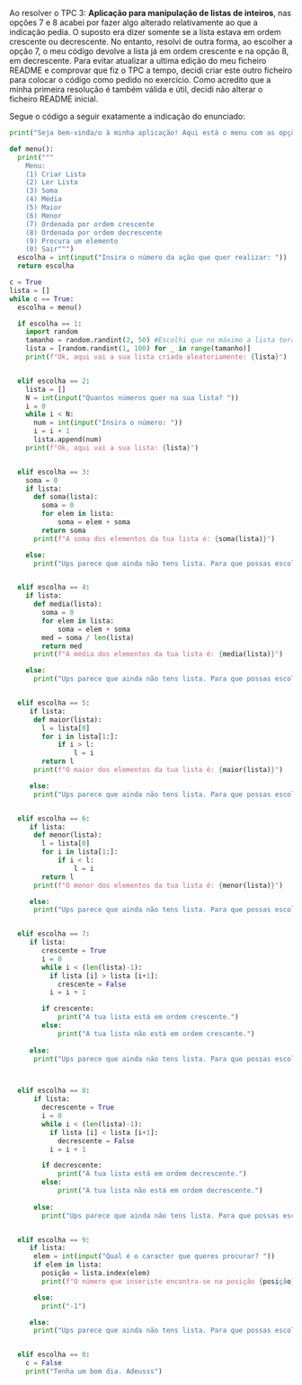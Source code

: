 Ao resolver o TPC 3: **Aplicação para manipulação de listas de inteiros**, nas opções 7 e 8 acabei por fazer algo alterado relativamente ao que a indicação pedia. O suposto era dizer somente se a lista estava em ordem crescente ou decrescente. No entanto, resolvi de outra forma, ao escolher a opção 7, o meu código devolve a lista já em ordem crescente e na opção 8, em decrescente. Para evitar atualizar a ultima edição do meu ficheiro README e comprovar que fiz o TPC a tempo, decidi criar este outro ficheiro para colocar o código como pedido no exercício. Como acredito que a minha primeira resolução é também válida e útil, decidi não alterar o ficheiro README inicial. 

Segue o código a seguir exatamente a indicação do enunciado: 
```python
print("Seja bem-vinda/o à minha aplicação! Aqui está o menu com as opções de ação que quer realizar.")

def menu():
  print("""
    Menu:
    (1) Criar Lista
    (2) Ler Lista
    (3) Soma
    (4) Média
    (5) Maior
    (6) Menor
    (7) Ordenada por ordem crescente
    (8) Ordenada por ordem decrescente
    (9) Procura um elemento
    (0) Sair""")
  escolha = int(input("Insira o número da ação que quer realizar: "))
  return escolha

c = True
lista = []
while c == True:
  escolha = menu()

  if escolha == 1:
    import random
    tamanho = random.randint(2, 50) #Escolhi que no máximo a lista terá 15 elementos e no mínimo 2
    lista = [random.randint(1, 100) for _ in range(tamanho)]
    print(f"Ok, aqui vai a sua lista criada aleatoriamente: {lista}")


  elif escolha == 2:
    lista = []
    N = int(input("Quantos números quer na sua lista? "))
    i = 0
    while i < N:
      num = int(input("Insira o número: "))
      i = i + 1
      lista.append(num)
    print(f"Ok, aqui vai a sua lista: {lista}")


  elif escolha == 3:
    soma = 0
    if lista:
      def soma(lista):
        soma = 0
        for elem in lista:
            soma = elem + soma
        return soma
      print(f"A soma dos elementos da tua lista é: {soma(lista)}")

    else:
      print("Ups parece que ainda não tens lista. Para que possas escolher a opção 3 deves antes passar pela 1 ou 2.")


  elif escolha == 4:
    if lista:
      def media(lista):
        soma = 0
        for elem in lista:
            soma = elem + soma
        med = soma / len(lista)
        return med
      print(f"A média dos elementos da tua lista é: {media(lista)}")

    else:
      print("Ups parece que ainda não tens lista. Para que possas escolher a opção 4 deves antes passar pela 1 ou 2.")


  elif escolha == 5:
     if lista:
      def maior(lista):
        l = lista[0]
        for i in lista[1:]:
            if i > l:
                l = i
        return l
      print(f"O maior dos elementos da tua lista é: {maior(lista)}")

     else:
      print("Ups parece que ainda não tens lista. Para que possas escolher a opção 5 deves antes passar pela 1 ou 2.")


  elif escolha == 6:
     if lista:
      def menor(lista):
        l = lista[0]
        for i in lista[1:]:
            if i < l:
                l = i
        return l
      print(f"O menor dos elementos da tua lista é: {menor(lista)}")

     else:
      print("Ups parece que ainda não tens lista. Para que possas escolher a opção 6 deves antes passar pela 1 ou 2.")


  elif escolha == 7:
     if lista:
        crescente = True 
        i = 0
        while i < (len(lista)-1):
          if lista [i] > lista [i+1]:
            crescente = False
          i = i + 1

        if crescente:
            print("A tua lista está em ordem crescente.")
        else:
            print("A tua lista não está em ordem crescente.")
        
     else:
      print("Ups parece que ainda não tens lista. Para que possas escolher a opção 7 deves antes passar pela 1 ou 2.")



  elif escolha == 8:
      if lista:
        decrescente = True 
        i = 0
        while i < (len(lista)-1):
          if lista [i] < lista [i+1]:
            decrescente = False
          i = i + 1

        if decrescente:
            print("A tua lista está em ordem decrescente.")
        else:
            print("A tua lista não está em ordem decrescente.")
        
      else:
        print("Ups parece que ainda não tens lista. Para que possas escolher a opção 7 deves antes passar pela 1 ou 2.")


  elif escolha == 9:
     if lista:
      elem = int(input("Qual é o caracter que queres procurar? "))
      if elem in lista:
        posição = lista.index(elem)
        print(f"O número que inseriste encontra-se na posição {posição} ")

      else:
        print("-1")

     else:
      print("Ups parece que ainda não tens lista. Para que possas escolher a opção 9 deves antes passar pela 1 ou 2.")


  elif escolha == 0:
    c = False
    print("Tenha um bom dia. Adeusss")

```
